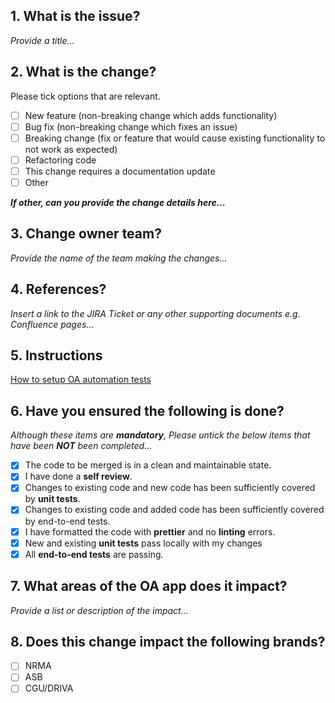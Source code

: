 ## 1. What is the issue?
_Provide a title..._

## 2. What is the change?

Please tick options that are relevant.

- [ ] New feature (non-breaking change which adds functionality)
- [ ] Bug fix (non-breaking change which fixes an issue)
- [ ] Breaking change (fix or feature that would cause existing functionality to not work as expected)
- [ ] Refactoring code
- [ ] This change requires a documentation update
- [ ] Other

_**If other, can you provide the change details here...**_

## 3. Change owner team?
_Provide the name of the team making the changes..._

## 4. References?
_Insert a link to the JIRA Ticket or any other supporting documents e.g. Confluence pages..._

## 5. Instructions
[How to setup OA automation tests](https://confluence.iag.com.au/display/CID/Setting+up+OA+Automation+-+Purplefields+Test+framework)

## 6. Have you ensured the following is done?
_Although these items are **mandatory**, Please untick the below items that have been **NOT** been completed..._

- [x] The code to be merged is in a clean and maintainable state.
- [x] I have done a **self review**.
- [x] Changes to existing code and new code has been sufficiently covered by **unit tests**.
- [x] Changes to existing code and added code has been sufficiently covered by end-to-end tests.
- [x] I have formatted the code with **prettier** and no **linting** errors.
- [x] New and existing **unit tests** pass locally with my changes
- [x] All **end-to-end tests** are passing.

## 7. What areas of the OA app does it impact?
_Provide a list or description of the impact..._

## 8. Does this change impact the following brands?
- [ ] NRMA
- [ ] ASB
- [ ] CGU/DRIVA
